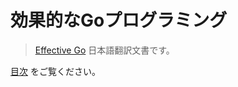 # 効果的なGoプログラミング


> [Effective Go](https://golang.org/doc/effective_go.html) 日本語翻訳文書です。

 [目次](summary.md) をご覧ください。

